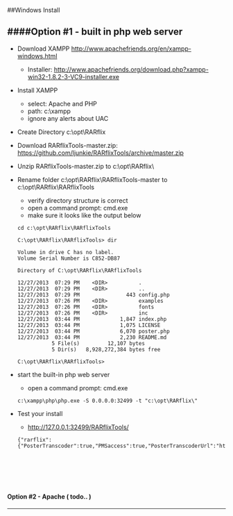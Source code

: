 ##Windows Install


####Option #1 - built in php web server
----

* Download XAMPP http://www.apachefriends.org/en/xampp-windows.html
    * Installer: http://www.apachefriends.org/download.php?xampp-win32-1.8.2-3-VC9-installer.exe

* Install XAMPP
    * select: Apache and PHP
    *   path: c:\xampp  
    *   ignore any alerts about UAC
* Create Directory c:\opt\RARflix

* Download RARflixTools-master.zip: https://github.com/ljunkie/RARflixTools/archive/master.zip

* Unzip RARflixTools-master.zip to c:\opt\RARflix\

* Rename folder c:\opt\RARflix\RARflixTools-master to c:\opt\RARflix\RARflixTools
    * verify directory structure is correct
    * open a command prompt: cmd.exe
    * make sure it looks like the output below
     
    ```
    cd c:\opt\RARflix\RARflixTools
    
    C:\opt\RARflix\RARflixTools> dir
    
    Volume in drive C has no label.
    Volume Serial Number is C852-DB87
    
    Directory of C:\opt\RARflix\RARflixTools
    
    12/27/2013  07:29 PM    <DIR>          .
    12/27/2013  07:29 PM    <DIR>          ..
    12/27/2013  07:29 PM               443 config.php
    12/27/2013  07:26 PM    <DIR>          examples
    12/27/2013  07:26 PM    <DIR>          fonts
    12/27/2013  07:26 PM    <DIR>          inc
    12/27/2013  03:44 PM             1,847 index.php
    12/27/2013  03:44 PM             1,075 LICENSE
    12/27/2013  03:44 PM             6,070 poster.php
    12/27/2013  03:44 PM             2,230 README.md
               5 File(s)         12,107 bytes
               5 Dir(s)   8,928,272,384 bytes free
               
    C:\opt\RARflix\RARflixTools>
    ```

* start the built-in php web server
    * open a command prompt: cmd.exe

    ```
    c:\xampp\php\php.exe -S 0.0.0.0:32499 -t "c:\opt\RARflix\"
    ```

* Test your install
    * http://127.0.0.1:32499/RARflixTools/
    
    ```
    {"rarflix":{"PosterTranscoder":true,"PMSaccess":true,"PosterTranscoderUrl":"http:\/\/127.0.0.1:32499\/RARflixTools\/poster.php"}}
    ```



<br>
<br>
<br>
<br>

#### Option #2 - Apache ( todo.. )
----

